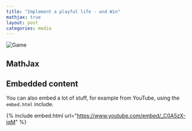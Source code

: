 ```yaml
---
title: "Implement a playful life - and Win"
mathjax: true
layout: post
categories: media
---
```


![Game](/assets/game_pic.png)

## MathJax

## Embedded content

You can also embed a lot of stuff, for example from YouTube, using the `embed.html` include.

{% include embed.html url="https://www.youtube.com/embed/_C0A5zX-iqM" %}
